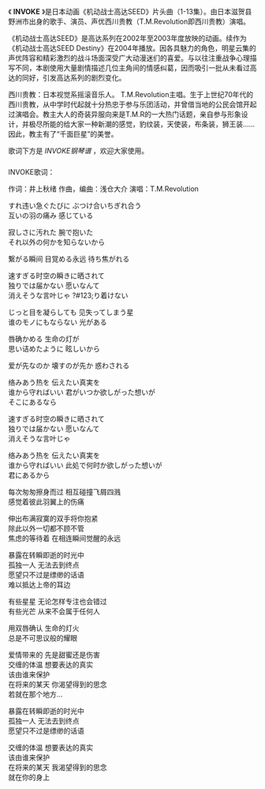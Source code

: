 

《 **INVOKE**
》是日本动画《机动战士高达SEED》片头曲（1-13集）。由日本滋贺县野洲市出身的歌手、演员、声优西川贵教（T.M.Revolution即西川贵教）演唱。

  

《机动战士高达SEED》是高达系列在2002年至2003年度放映的动画。续作为《机动战士高达SEED
Destiny》在2004年播放。因各具魅力的角色，明星云集的声优阵容和精彩激烈的战斗场面深受广大动漫迷们的喜爱。与以往注重战争心理描写不同，本剧使用大量剧情描述几位主角间的情感纠葛，因而吸引一批从未看过高达的同好，引发高达系列的剧烈变化。

  

西川贵教：日本视觉系摇滚音乐人。
T.M.Revolution主唱。生于上世纪70年代的西川贵教，从中学时代起就十分热忠于参与乐团活动，并曾借当地的公民会馆开起过演唱会。教主大人的奇装异服向来是T.M.R的一大热门话题，亲自参与形象设计，并极尽所能的给大家一种新潮的感觉，豹纹装，天使装，布条装，狮王装……因此，教主有了“千面巨星”的美誉。

  

歌词下方是 _INVOKE钢琴谱_ ，欢迎大家使用。

###  
INVOKE歌词：

作词：井上秋绪 作曲，编曲：浅仓大介 演唱：T.M.Revolution  
  
  

すれ违い急ぐたびに ぶつけ合いちぎれ合う  
互いの羽の痛み 感じている

寂しさに汚れた 腕で抱いた  
それ以外の何かを知らないから

繋がる瞬间 目覚める永远 待ち焦がれる

速すぎる时空の瞬きに晒されて  
独りでは届かない 愿いなんて  
消えそうな言叶じゃ ?#123;り着けない

じっと目を凝らしても 见失ってしまう星  
谁のモノにもならない 光がある

唇确かめる 生命の灯が  
思い诘めたように 眩しいから

爱が先なのか 壊すのが先か 惑わされる

络みあう热を 伝えたい真実を  
谁から守ればいい 君がいつか欲しがった想いが  
そこにあるなら

速すぎる时空の瞬きに晒されて  
独りでは届かない 愿いなんて  
消えそうな言叶じゃ

络みあう热を 伝えたい真実を  
谁から守ればいい 此処で何时か欲しがった想いが  
君にあるから  
  
  
  

每次匆匆擦身而过 相互碰撞飞屑四溅  
感觉着彼此羽翼上的伤痛

伸出布满寂寞的双手将你抱紧  
除此以外一切都不顾不管  
焦虑的等待着 在相连瞬间觉醒的永远

暴露在转瞬即逝的时光中  
孤独一人 无法去到终点  
愿望只不过是缥缈的话语  
难以抵达上帝的耳边

有些星星 无论怎样专注也会错过  
有些光芒 从来不会属于任何人

用双唇确认 生命的灯火  
总是不可思议般的耀眼

爱情带来的 先是甜蜜还是伤害  
交缠的体温 想要表达的真实  
该由谁来保护  
在将来的某天 你渴望得到的思念  
若就在那个地方...

暴露在转瞬即逝的时光中  
孤独一人 无法去到终点  
愿望只不过是缥缈的话语

交缠的体温 想要表达的真实  
该由谁来保护  
在将来的某天 我渴望得到的思念  
就在你的身上


